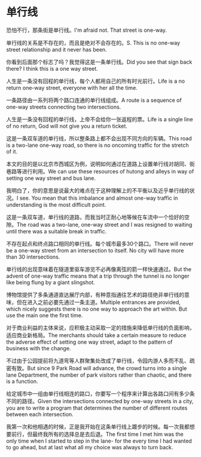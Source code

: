 # 单行线

<p><span class="chinese">恐怕不行，那条街是单行线。</span><span class="english">I'm afraid not. That street is one-way.</span></p>

<p><span class="chinese">单行线的关系是不存在的，而且是绝对不会存在的。</span><span class="english">S. This is no one-way street relationship and it never has been.</span></p>

<p><span class="chinese">你看到后面那个标志了吗？我觉得这是一条单行线。</span><span class="english">Did you see that sign back there? I think this is a one way street.</span></p>

<p><span class="chinese">人生是一条没有回程的单行线，每个人都用自己的所有时光前行。</span><span class="english">Life is a no return one-way street, everyone with her all the time.</span></p>

<p><span class="chinese">一条路径由一系列将两个路口连通的单行线组成。</span><span class="english">A route is a sequence of one-way streets connecting two intersections.</span></p>

<p><span class="chinese">人生是一条没有回程的单行线，上帝不会给你一张返程的票。</span><span class="english">Life is a single line of no return, God will not give you a return ticket.</span></p>

<p><span class="chinese">这是一条双车道的单行线，所以整条路上都不会出现不同方向的车辆。</span><span class="english">This road is a two-lane one-way road, so there is no oncoming traffic for the stretch of it.</span></p>

<p><span class="chinese">本文的目的是以北京市西城区为例，说明如何通过在道路上设置单行线对胡同、街巷路等进行利用。</span><span class="english">We can use these resources of hutong and alleys in way of setting one way street and bus lane.</span></p>

<p><span class="chinese">我明白了，你的意思是说最大的难点在于这种理解上的不平衡以及近乎单行线的状况。</span><span class="english">I see. You mean that this imbalance and almost one-way traffic in understanding is the most difficult point.</span></p>

<p><span class="chinese">这是一条双车道，单行线的道路，而我当时正耐心地等候在车流中一个恰好的空隙。</span><span class="english">The road was a two-lane, one-way street and I was resigned to waiting until there was a suitable break in traffic.</span></p>

<p><span class="chinese">不存在起点和终点路口相同的单行线。每个城市最多30个路口。</span><span class="english">There will never be a one-way street from an intersection to itself. No city will have more than 30 intersections.</span></p>

<p><span class="chinese">单行线的出现意味着在隧道里驱车游览不必再像离弦的箭一样快速通过。</span><span class="english">But the advent of one-way traffic means that a trip through the tunnel is no longer like being flung by a giant slingshot.</span></p>

<p><span class="chinese">博物馆提供了多条通道直达展厅内部，有种意指通往艺术的路径绝非单行线的意味，但在进入之前必要先通过一条主道。</span><span class="english">Multiple entrances are provided, which nicely suggests there is no one way to approach the art within. But use the main one the first time.</span></p>

<p><span class="chinese">对于商业利益的主体来说，应积极主动采取一定的措施来降低单行线的负面影响，适应商业新格局。</span><span class="english">The merchants should take a certain measure to reduce the adverse effect of setting one way street, adapt to the pattern of business with the change.</span></p>

<p><span class="chinese">不过由于公园提前将九道弯等人群聚集处改成了单行线，令园内游人多而不乱、疏密有致。</span><span class="english">But since 9 Park Road will advance, the crowd turns into a single lane Department, the number of park visitors rather than chaotic, and there is a function.</span></p>

<p><span class="chinese">给定城市中一组由单行线相连的路口，你要写一个程序来计算出各路口间有多少条不同的路径。</span><span class="english">Given the intersections connected by one-way streets in a city, you are to write a program that determines the number of different routes between each intersection.</span></p>

<p><span class="chinese">我第一次和他相遇的时候，正是我开始在这条单行线上踱步的时候。每一次我都想要前行，但最终我所有的选择总是去后退。</span><span class="english">The first time I met him was the only time when I started to step in the lane- for the every time I had wanted to go ahead, but at last what all my choice was always to turn back.</span></p>

